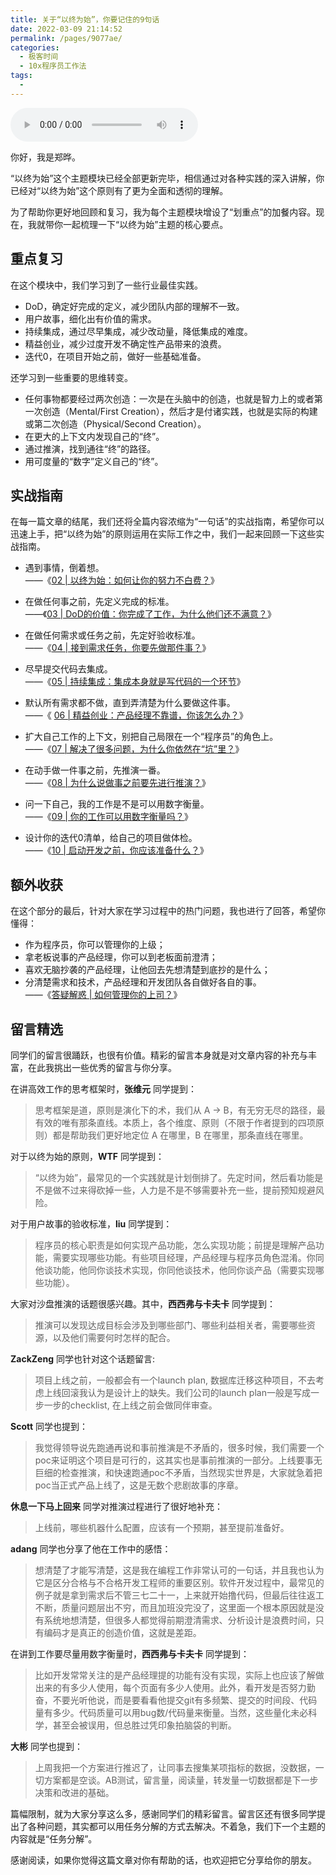 ```yaml
---
title: 关于“以终为始”，你要记住的9句话
date: 2022-03-09 21:14:52
permalink: /pages/9077ae/
categories:
  - 极客时间
  - 10x程序员工作法
tags:
  - 
---
```

<audio title="划重点.关于“以终为始”，你要记住的9句话" src="https://static001.geekbang.org/resource/audio/a9/bc/a984e67a29b1535ec335a1b565ccb8bc.mp3" controls="controls"></audio> 
<p>你好，我是郑晔。</p><p>“以终为始”这个主题模块已经全部更新完毕，相信通过对各种实践的深入讲解，你已经对“以终为始”这个原则有了更为全面和透彻的理解。</p><p>为了帮助你更好地回顾和复习，我为每个主题模块增设了“划重点”的加餐内容。现在，我就带你一起梳理一下“以终为始”主题的核心要点。</p><h2>重点复习</h2><p>在这个模块中，我们学习到了一些行业最佳实践。</p><ul>
<li>DoD，确定好完成的定义，减少团队内部的理解不一致。</li>
<li>用户故事，细化出有价值的需求。</li>
<li>持续集成，通过尽早集成，减少改动量，降低集成的难度。</li>
<li>精益创业，减少过度开发不确定性产品带来的浪费。</li>
<li>迭代0，在项目开始之前，做好一些基础准备。</li>
</ul><p>还学习到一些重要的思维转变。</p><ul>
<li>任何事物都要经过两次创造：一次是在头脑中的创造，也就是智力上的或者第一次创造（Mental/First Creation），然后才是付诸实践，也就是实际的构建或第二次创造（Physical/Second Creation）。</li>
<li>在更大的上下文内发现自己的“终”。</li>
<li>通过推演，找到通往“终”的路径。</li>
<li>用可度量的“数字”定义自己的“终”。</li>
</ul><h2>实战指南</h2><p>在每一篇文章的结尾，我们还将全篇内容浓缩为“一句话”的实战指南，希望你可以迅速上手，把“以终为始”的原则运用在实际工作之中，我们一起来回顾一下这些实战指南。</p><!-- [[[read_end]]] --><ul>
<li>
<p>遇到事情，倒着想。<br>
——《<a href="http://time.geekbang.org/column/article/74834">02 | 以终为始：如何让你的努力不白费？</a>》</p>
</li>
<li>
<p>在做任何事之前，先定义完成的标准。<br>
——《<a href="http://time.geekbang.org/column/article/74828">03 |  DoD的价值：你完成了工作，为什么他们还不满意？</a>》</p>
</li>
<li>
<p>在做任何需求或任务之前，先定好验收标准。<br>
——《<a href="http://time.geekbang.org/column/article/75100">04 | 接到需求任务，你要先做那件事？</a>》</p>
</li>
<li>
<p>尽早提交代码去集成。<br>
——《<a href="http://time.geekbang.org/column/article/75977l">05 | 持续集成：集成本身就是写代码的一个环节</a>》</p>
</li>
<li>
<p>默认所有需求都不做，直到弄清楚为什么要做这件事。<br>
——《 <a href="http://time.geekbang.org/column/article/76260">06 | 精益创业：产品经理不靠谱，你该怎么办？</a>》</p>
</li>
<li>
<p>扩大自己工作的上下文，别把自己局限在一个“程序员”的角色上。<br>
——《<a href="http://time.geekbang.org/column/article/76567">07 | 解决了很多问题，为什么你依然在“坑”里？</a>》</p>
</li>
<li>
<p>在动手做一件事之前，先推演一番。<br>
——《<a href="http://time.geekbang.org/column/article/76716">08 | 为什么说做事之前要先进行推演？</a>》</p>
</li>
<li>
<p>问一下自己，我的工作是不是可以用数字衡量。<br>
——《<a href="http://time.geekbang.org/column/article/76929">09 | 你的工作可以用数字衡量吗？</a>》</p>
</li>
<li>
<p>设计你的迭代0清单，给自己的项目做体检。<br>
——《<a href="http://time.geekbang.org/column/article/77294">10 | 启动开发之前，你应该准备什么？</a>》</p>
</li>
</ul><h2>额外收获</h2><p>在这个部分的最后，针对大家在学习过程中的热门问题，我也进行了回答，希望你懂得：</p><ul>
<li>作为程序员，你可以管理你的上级；</li>
<li>拿老板说事的产品经理，你可以到老板面前澄清；</li>
<li>喜欢无脑抄袭的产品经理，让他回去先想清楚到底抄的是什么；</li>
<li>分清楚需求和技术，产品经理和开发团队各自做好各自的事。<br>
——《<a href="http://time.geekbang.org/column/article/77752">答疑解惑 | 如何管理你的上司？</a>》</li>
</ul><h2>留言精选</h2><p>同学们的留言很踊跃，也很有价值。精彩的留言本身就是对文章内容的补充与丰富，在此我挑出一些优秀的留言与你分享。</p><p>在讲高效工作的思考框架时，<strong>张维元</strong> 同学提到：</p><blockquote>
<p>思考框架是道，原则是演化下的术，我们从 A → B，有无穷无尽的路径，最有效的唯有那条直线。本质上，各个维度、原则（不限于作者提到的四项原则）都是帮助我们更好地定位 A 在哪里，B 在哪里，那条直线在哪里。</p>
</blockquote><p>对于以终为始的原则，<strong>WTF</strong> 同学提到：</p><blockquote>
<p>“以终为始”，最常见的一个实践就是计划倒排了。先定时间，然后看功能是不是做不过来得砍掉一些，人力是不是不够需要补充一些，提前预知规避风险。</p>
</blockquote><p>对于用户故事的验收标准，<strong>liu</strong> 同学提到：</p><blockquote>
<p>程序员的核心职责是如何实现产品功能，怎么实现功能；前提是理解产品功能，需要实现哪些功能。有些项目经理，产品经理与程序员角色混淆。你同他谈功能，他同你谈技术实现，你同他谈技术，他同你谈产品（需要实现哪些功能）。</p>
</blockquote><p>大家对沙盘推演的话题很感兴趣。其中，<strong>西西弗与卡夫卡</strong> 同学提到：</p><blockquote>
<p>推演可以发现达成目标会涉及到哪些部门、哪些利益相关者，需要哪些资源，以及他们需要何时怎样的配合。</p>
</blockquote><p><strong>ZackZeng</strong> 同学也针对这个话题留言:</p><blockquote>
<p>项目上线之前，一般都会有一个launch plan, 数据库迁移这种项目，不去考虑上线回滚我认为是设计上的缺失。我们公司的launch plan一般是写成一步一步的checklist, 在上线之前会做同伴审查。</p>
</blockquote><p><strong>Scott</strong> 同学也提到：</p><blockquote>
<p>我觉得领导说先跑通再说和事前推演是不矛盾的，很多时候，我们需要一个poc来证明这个项目是可行的，这其实也是事前推演的一部分。上线要事无巨细的检查推演，和快速跑通poc不矛盾，当然现实世界是，大家就急着把poc当正式产品上线了，这是无数个悲剧故事的序章。</p>
</blockquote><p><strong>休息一下马上回来</strong> 同学对推演过程进行了很好地补充：</p><blockquote>
<p>上线前，哪些机器什么配置，应该有一个预期，甚至提前准备好。</p>
</blockquote><p><strong>adang</strong> 同学也分享了他在工作中的感悟：</p><blockquote>
<p>想清楚了才能写清楚，这是我在编程工作非常认可的一句话，并且我也认为它是区分合格与不合格开发工程师的重要区别。软件开发过程中，最常见的例子就是拿到需求后不管三七二十一，上来就开始撸代码，但最后往往返工不断，质量问题层出不穷，而且加班没完没了，这里面一个根本原因就是没有系统地想清楚，但很多人都觉得前期澄清需求、分析设计是浪费时间，只有编码才是真正的创造价值，这就是差距。</p>
</blockquote><p>在讲到工作要尽量用数字衡量时，<strong>西西弗与卡夫卡</strong> 同学提到：</p><blockquote>
<p>比如开发常常关注的是产品经理提的功能有没有实现，实际上也应该了解做出来的有多少人使用，每个页面有多少人使用。此外，看开发是否努力勤奋，不要光听他说，而是要看看他提交git有多频繁、提交的时间段、代码量有多少。代码质量可以用bug数/代码量来衡量。当然，这些量化未必科学，甚至会被误用，但总胜过凭印象拍脑袋的判断。</p>
</blockquote><p><strong>大彬</strong> 同学也提到：</p><blockquote>
<p>上周我把一个方案进行推迟了，让同事去搜集某项指标的数据，没数据，一切方案都是空谈。AB测试，留言量，阅读量，转发量一切数据都是下一步决策和改进的基础。</p>
</blockquote><p>篇幅限制，就为大家分享这么多，感谢同学们的精彩留言。留言区还有很多同学提出了各种问题，其实都可以用任务分解的方式去解决。不着急，我们下一个主题的内容就是“任务分解”。</p><p>感谢阅读，如果你觉得这篇文章对你有帮助的话，也欢迎把它分享给你的朋友。</p>